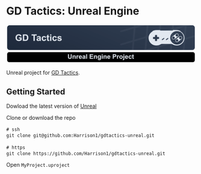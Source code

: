 # GD Tactics: Unreal Engine

![GD Tactics Unreal Engine Project Repo Banner](/image.png)

Unreal project for [GD Tactics](https://www.gdtactics.com/).

## Getting Started

Dowload the latest version of [Unreal](https://www.unrealengine.com/en-US)

Clone or download the repo
```
# ssh
git clone git@github.com:Harrison1/gdtactics-unreal.git

# https
git clone https://github.com/Harrison1/gdtactics-unreal.git
```

Open `MyProject.uproject`
